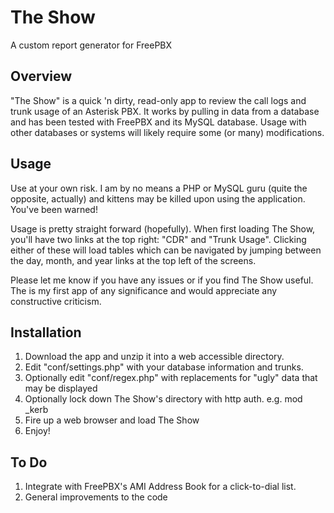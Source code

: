 The Show
========

A custom report generator for FreePBX

## Overview

"The Show" is a quick 'n dirty, read-only app to review the call logs
and trunk usage of an Asterisk PBX. It works by pulling in data from
a database and has been tested with FreePBX and its MySQL database.
Usage with other databases or systems will likely require some (or many)
modifications.


## Usage

Use at your own risk. I am by no means a PHP or MySQL guru (quite the
opposite, actually) and kittens may be killed upon using the application.
You've been warned!

Usage is pretty straight forward (hopefully). When first loading The Show,
you'll have two links at the top right: "CDR" and "Trunk Usage". Clicking
either of these will load tables which can be navigated by jumping
between the day, month, and year links at the top left of the screens.

Please let me know if you have any issues or if you find The Show useful.
The is my first app of any significance and would appreciate any 
constructive criticism.


## Installation

1. Download the app and unzip it into a web accessible directory. 
2. Edit "conf/settings.php" with your database information and trunks.
3. Optionally edit "conf/regex.php" with replacements for "ugly" data
   that may be displayed
4. Optionally lock down The Show's directory with http auth. e.g.
   mod _kerb
5. Fire up a web browser and load The Show
6. Enjoy!


## To Do

1. Integrate with FreePBX's AMI Address Book for a click-to-dial list.
2. General improvements to the code
